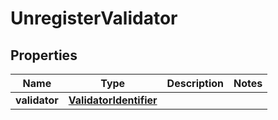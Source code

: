 

# UnregisterValidator


## Properties

Name | Type | Description | Notes
------------ | ------------- | ------------- | -------------
**validator** | [**ValidatorIdentifier**](ValidatorIdentifier.md) |  | 



